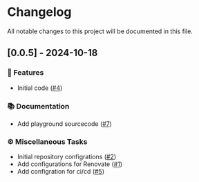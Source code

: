 # Changelog

All notable changes to this project will be documented in this file.

## [0.0.5] - 2024-10-18

### 🚀 Features

- Initial code ([#4](https://github.com/mato533/electron-typed-ipc-bridge/issues/4))

### 📚 Documentation

- Add playground sourcecode ([#7](https://github.com/mato533/electron-typed-ipc-bridge/issues/7))

### ⚙️ Miscellaneous Tasks

- Initial repository configrations ([#2](https://github.com/mato533/electron-typed-ipc-bridge/issues/2))
- Add configurations for Renovate ([#1](https://github.com/mato533/electron-typed-ipc-bridge/issues/1))
- Add configration for ci/cd ([#5](https://github.com/mato533/electron-typed-ipc-bridge/issues/5))

